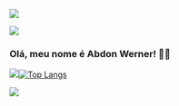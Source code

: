 ![](https://user-images.githubusercontent.com/74038190/212284100-561aa473-3905-4a80-b561-0d28506553ee.gif)

![](https://steamuserimages-a.akamaihd.net/ugc/791991374973253058/E3360BCEB1F1EC15FAC2B598B0E3169CF0AB0674/?imw=5000&imh=5000&ima=fit&impolicy=Letterbox&imcolor=%23000000&letterbox=false)

### Olá, meu nome é Abdon Werner! 🙋‍♂️

![](https://github-readme-stats.vercel.app/api?username=Aiard0&show_icons=true&theme=blue-green&locale=pt-br)[![Top Langs](https://github-readme-stats.vercel.app/api/top-langs/?username=Aiard0&layout=donut&locale=pt-br&theme=blue-green)](https://github.com/Aiard0/)

![](https://user-images.githubusercontent.com/74038190/212284100-561aa473-3905-4a80-b561-0d28506553ee.gif)

